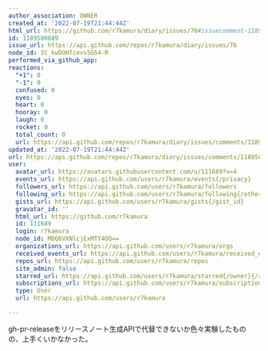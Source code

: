 ```yaml
---
author_association: OWNER
created_at: '2022-07-19T21:44:44Z'
html_url: https://github.com/r7kamura/diary/issues/76#issuecomment-1189580689
id: 1189580689
issue_url: https://api.github.com/repos/r7kamura/diary/issues/76
node_id: IC_kwDOHTcevs5G54-R
performed_via_github_app: 
reactions:
  "+1": 0
  "-1": 0
  confused: 0
  eyes: 0
  heart: 0
  hooray: 0
  laugh: 0
  rocket: 0
  total_count: 0
  url: https://api.github.com/repos/r7kamura/diary/issues/comments/1189580689/reactions
updated_at: '2022-07-19T21:44:44Z'
url: https://api.github.com/repos/r7kamura/diary/issues/comments/1189580689
user:
  avatar_url: https://avatars.githubusercontent.com/u/111689?v=4
  events_url: https://api.github.com/users/r7kamura/events{/privacy}
  followers_url: https://api.github.com/users/r7kamura/followers
  following_url: https://api.github.com/users/r7kamura/following{/other_user}
  gists_url: https://api.github.com/users/r7kamura/gists{/gist_id}
  gravatar_id: ''
  html_url: https://github.com/r7kamura
  id: 111689
  login: r7kamura
  node_id: MDQ6VXNlcjExMTY4OQ==
  organizations_url: https://api.github.com/users/r7kamura/orgs
  received_events_url: https://api.github.com/users/r7kamura/received_events
  repos_url: https://api.github.com/users/r7kamura/repos
  site_admin: false
  starred_url: https://api.github.com/users/r7kamura/starred{/owner}{/repo}
  subscriptions_url: https://api.github.com/users/r7kamura/subscriptions
  type: User
  url: https://api.github.com/users/r7kamura

---
```

gh-pr-releaseをリリースノート生成APIで代替できないか色々実験したものの、上手くいかなかった。